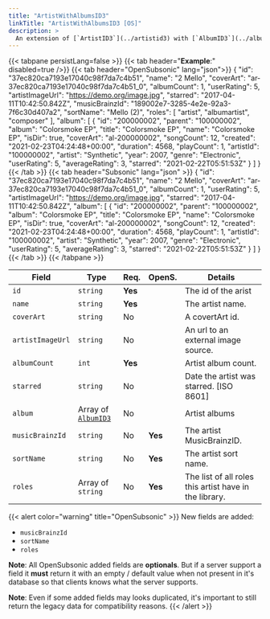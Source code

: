 ```yaml
---
title: "ArtistWithAlbumsID3"
linkTitle: "ArtistWithAlbumsID3 [OS]"
description: >
  An extension of [`ArtistID3`](../artistid3) with [`AlbumID3`](../albumid3)
---
```


{{< tabpane persistLang=false >}}
{{< tab header="**Example**:" disabled=true />}}
{{< tab header="OpenSubsonic" lang="json">}}
{
  "id": "37ec820ca7193e17040c98f7da7c4b51",
  "name": "2 Mello",
  "coverArt": "ar-37ec820ca7193e17040c98f7da7c4b51_0",
  "albumCount": 1,
  "userRating": 5,
  "artistImageUrl": "https://demo.org/image.jpg",
  "starred": "2017-04-11T10:42:50.842Z",
  "musicBrainzId": "189002e7-3285-4e2e-92a3-7f6c30d407a2",
  "sortName": "Mello (2)",
  "roles": [
    "artist",
    "albumartist",
    "composer"
  ],
  "album": [
    {
      "id": "200000002",
      "parent": "100000002",
      "album": "Colorsmoke EP",
      "title": "Colorsmoke EP",
      "name": "Colorsmoke EP",
      "isDir": true,
      "coverArt": "al-200000002",
      "songCount": 12,
      "created": "2021-02-23T04:24:48+00:00",
      "duration": 4568,
      "playCount": 1,
      "artistId": "100000002",
      "artist": "Synthetic",
      "year": 2007,
      "genre": "Electronic",
      "userRating": 5,
      "averageRating": 3,
      "starred": "2021-02-22T05:51:53Z"
    }
  ]
}
{{< /tab >}}
{{< tab header="Subsonic" lang="json" >}}
{
  "id": "37ec820ca7193e17040c98f7da7c4b51",
  "name": "2 Mello",
  "coverArt": "ar-37ec820ca7193e17040c98f7da7c4b51_0",
  "albumCount": 1,
  "userRating": 5,
  "artistImageUrl": "https://demo.org/image.jpg",
  "starred": "2017-04-11T10:42:50.842Z",
  "album": [
    {
      "id": "200000002",
      "parent": "100000002",
      "album": "Colorsmoke EP",
      "title": "Colorsmoke EP",
      "name": "Colorsmoke EP",
      "isDir": true,
      "coverArt": "al-200000002",
      "songCount": 12,
      "created": "2021-02-23T04:24:48+00:00",
      "duration": 4568,
      "playCount": 1,
      "artistId": "100000002",
      "artist": "Synthetic",
      "year": 2007,
      "genre": "Electronic",
      "userRating": 5,
      "averageRating": 3,
      "starred": "2021-02-22T05:51:53Z"
    }
  ]
}
{{< /tab >}}
{{< /tabpane >}}

| Field            | Type                               | Req.    | OpenS.  | Details                                                |
| ---------------- | ---------------------------------- | ------- | ------- | ------------------------------------------------------ |
| `id`             | `string`                           | **Yes** |         | The id of the arist                                    |
| `name`           | `string`                           | **Yes** |         | The artist name.                                       |
| `coverArt`       | `string`                           | No      |         | A covertArt id.                                        |
| `artistImageUrl` | `string`                           | No      |         | An url to an external image source.                    |
| `albumCount`     | `int`                              | **Yes** |         | Artist album count.                                    |
| `starred`        | `string`                           | No      |         | Date the artist was starred. [ISO 8601]                |
| `album`          | Array of [`AlbumID3`](../albumid3) | No      |         | Artist albums                                          |
| `musicBrainzId`  | `string`                           | No      | **Yes** | The artist MusicBrainzID.                              |
| `sortName`       | `string`                           | No      | **Yes** | The artist sort name.                                  |
| `roles`          | Array of `string`                  | No      | **Yes** | The list of all roles this artist have in the library. |

{{< alert color="warning" title="OpenSubsonic" >}}
New fields are added:

- `musicBrainzId`
- `sortName`
- `roles`

**Note**: All OpenSubsonic added fields are **optionals**. But if a server support a field it **must** return it with an empty / default value when not present in it's database so that clients knows what the server supports.

**Note**: Even if some added fields may looks duplicated, it's important to still return the legacy data for compatibility reasons.
{{< /alert >}}
